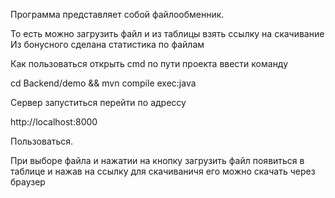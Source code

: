 Программа представляет собой файлообменник. 

То есть можно загрузить файл и из таблицы взять ссылку на скачивание
Из бонусного сделана статистика по файлам

Как пользоваться открыть cmd по пути проекта ввести команду 

cd Backend/demo && mvn compile exec:java

Сервер запуститься перейти по адрессу

http://localhost:8000

Пользоваться.

При выборе файла и нажатии на кнопку загрузить файл появиться в таблице и нажав на ссылку для скачиваничя его можно скачать через браузер 